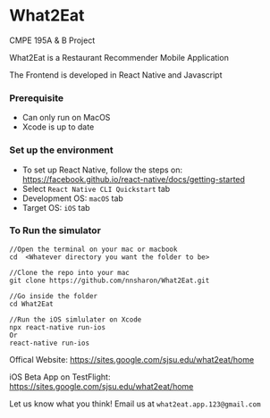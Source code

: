 # What2Eat
CMPE 195A & B Project

What2Eat is a Restaurant Recommender Mobile Application

The Frontend is developed in React Native and Javascript



### Prerequisite 
- Can only run on MacOS
- Xcode is up to date

### Set up the environment
- To set up React Native, follow the steps on: https://facebook.github.io/react-native/docs/getting-started
- Select `React Native CLI Quickstart` tab
- Development OS:  `macOS` tab
- Target OS:  `iOS` tab


### To Run the simulator
``` Command
//Open the terminal on your mac or macbook
cd  <Whatever directory you want the folder to be>

//Clone the repo into your mac
git clone https://github.com/nnsharon/What2Eat.git

//Go inside the folder
cd What2Eat

//Run the iOS simlulater on Xcode
npx react-native run-ios 
Or 
react-native run-ios
```

Offical Website: https://sites.google.com/sjsu.edu/what2eat/home

iOS Beta App on TestFlight: https://sites.google.com/sjsu.edu/what2eat/home

Let us know what you think! Email us at `what2eat.app.123@gmail.com`

